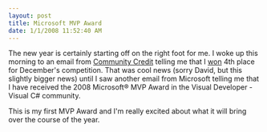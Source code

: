 ```yaml
---
layout: post
title: Microsoft MVP Award
date: 1/1/2008 11:52:40 AM
---
```


The new year is certainly starting off on the right foot for me. I woke up this morning to an email from [Community Credit](http://www.community-credit.com/) telling me that I [won](http://geekswithblogs.net/sdorman/archive/2008/01/01/community-credit-winner-for-december.aspx) 4th place for December's competition. That was cool news (sorry David, but this slightly bigger news) until I saw another email from Microsoft telling me that I have received the 2008 Microsoft® MVP Award in the Visual Developer - Visual C# community.

This is my first MVP Award and I'm really excited about what it will bring over the course of the year.
